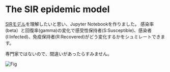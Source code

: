 # The SIR epidemic model

[SIRモデル](https://ja.wikipedia.org/wiki/SIR%E3%83%A2%E3%83%87%E3%83%AB)を理解したいと思い、Jupyter Notebookを作りました。
感染率(beta）と回復率(gamma)の変化で感受性保持者(S:Susceptible)、感染者(I:Infected)、免疫保持者(R:Recovered)がどう変化するかをシュミレートできます。

専門家ではないので、間違いがあったらすみません。


![Fig](https://user-images.githubusercontent.com/129797/76477602-37d02700-6449-11ea-8bf7-6a8c74ad9f65.png)
